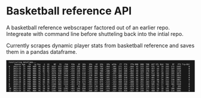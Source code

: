 # Basketball reference API

A basketball reference webscraper factored out of an earlier repo. Integreate with
command line before shutteling back into the intial repo.

Currently scrapes dynamic player stats from basketball reference and saves them in a pandas dataframe. 

![Dataframe image](/img/67813C0A-6A95-4D52-8F11-1CFF6D5C3764.jpeg)